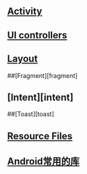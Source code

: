 ## [Activity][activity]

## [UI controllers][ui]

## [Layout][layout]

##[Fragment][fragment]


## [Intent][intent]

##[Toast][toast]

## [Resource Files][resource]

## [Android常用的库][libraries]


[activity]:https://github.com/geekist/developer_guide/blob/main/android/activity/activity.md

[ui]:https://github.com/geekist/developer_guide/blob/main/android/ui/ui.md
[layout]:https://github.com/geekist/developer_guide/blob/main/android/layout/Layout.md

[resource]:https://github.com/geekist/developer_guide/blob/main/android/layout/resource.md

[libraries]:https://github.com/geekist/developer_guide/blob/main/android/libraries/libraries.md